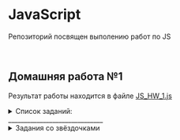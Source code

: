 <h1>
  JavaScript
</h1>

<p>
  Репозиторий посвящен выполению работ по JS
</p>

<br>

<h2>
  Домашняя работа №1
</h2>

<p>
  Результат работы находится в файле <a href="https://github.com/kozyrevQA/JS/blob/main/JS_HW_1.js">JS_HW_1.js</a>
</p>

<details>
  <summary>Список заданий:</summary>
  <ol>
    <li>Создать переменную <code>item_1</code></li>
    <li>Присвоить переменной <code>item_1</code> значение <code>5</code></li>
    <li>Вывести в консоль <code>item_1</code></li>
    <li>Создать переменную <code>item_2</code></li>
    <li>Присвоить переменной <code>item_2</code> значение <code>3</code></li>
    <li>Вывести в консоль <code>item_2</code></li>
    <li>Создать переменную <code>item_3</code></li>
    <li>Присвоить переменной <code>item_3</code> сумму <code>item_1</code> и <code>item_2</code></li>
    <li>Вывести в консоль <code>item_3</code></li>
    <li>Создать переменную <code>item_4</code></li>
    <li>Присвоить переменной <code>item_4</code> строку <code>Yolochka</code></li>
    <li>Вывести в консоль <code>item_4</code></li>
    <li>Вывести в консоль сумму <code>item_3</code> и <code>item_4</code></li>
    <li>Вывести в консоль произведение <code>item_3</code> и <code>item_4</code></li>
    <li>Создать переменную <code>item_5</code></li>
    <li>Присвоить переменной <code>item_5</code> переменную <code>item_3</code></li>
    <li>Создать переменную <code>item_6</code></li>
    <li>Создать переменную <code>item_6_type</code></li>
    <li>Присвоить переменной <code>item_6</code> значение <code>15</code></li>
    <li>Присвоить переменной <code>item_6_type</code> тип переменной <code>item_6</code></li>
    <li>Вывести в консоль тип данных <code>item_6</code> в виде <code>"item_6 == "  item_6,  "item_6_type == "  item_6_type</code></li>
    <li>Создать переменную <code>item_7</code> и в ней преобразовать <code>item_6</code> в String</li>
    <li>Создать переменную <code>item_7_type</code></li>
    <li>Присвоить переменной <code>item_7_type</code> тип переменной <code>item_7</code></li>
    <li>Вывести в консоль тип данных <code>item_7</code> в виде <code>"item_7 == "  item_7,  "item_7_type == "  item_7_type</code></li>
    <li>Создать переменную <code>age_1</code> и присвоить ей значение <code>10</code></li>
    <li>Создать переменную <code>age_2</code> и присвоить ей значение <code>18</code></li>
    <li>Создать переменную <code>age_3</code> и присвоить ей значение <code>60</code></li>
    <li>Создать <code>if</code> в котором будете проверять значение переменной <code>age_1</code></li>
    <li>Если <code>age_1 < age_2</code>, вывести в консоль: <code>“You don’t have access cause your age is ” + age_1 + “ It’s less then ”</code></li>
    <li>Если <code>age_1 >=  age_2</code> и <code>age_1 <  age_3</code>, вывести в консоль" <code>“Welcome  !”</code></li>
    <li>Если <code>age_1  > age_3</code>, вывести в консоль" <code>“Keep calm and look Culture channel”</code></li>
    <li>Иначе вывести в консоль: <code>“Technical work”</code></li>
  </ol> 
</details>
______________________________
<br>
<details>
  <summary>Задания со звёздочками</summary>
  <ul>
    <li>
    <details><summary>Задание 1*</summary>
      Преобразовать написанный код в 26-33 пунктах в функцию, принимающую на вход возраст.<br>
      Пример:<br>
      <code> 
      const checkAge = function(age) {<br>
      Ваши преобразования
      <br>}</code><br>
      Вывести в консоль результат работы функции с возрастами 17, 18, 61
    </details>
    Результат выполнения находится в файле <a href="https://github.com/kozyrevQA/JS/blob/main/JS_HW_1_1Star.js">JS_HW_1_1Star.js</a>
    </li>
    <li>
    <details><summary>Задание 2**</summary>
    Преобразовать задание 1* таким образом, чтобы первым делом в функции проверялся тип данных. 
    И если он не <code>Number</code> - кидалась ошибка.
    </details>
    Результат выполнения находится в файле <a href="https://github.com/kozyrevQA/JS/blob/main/JS_HW_1_2Star.js">JS_HW_1_2Star.js</a>
    </li>
    <li>
    <details><summary>Задание 3***</summary>
    Преобразовать 2* таким образом, чтобы значение <code>'2'</code> (строка в которой лежит ТОЛЬКО ЦИФРА) пропускалось, 
    преобразовываясь в <code>number</code>
    </details>
    Результат выполнения задания находится в файле <a href="https://github.com/kozyrevQA/JS/blob/main/JS_HW_1_3Star.js">JS_HW_1_3Star.js</a>
    </li>
    <li>
    <details><summary>Задание 4****</summary>
    Преобразовать задание 3* таким образом, чтобы возраст вводился используя функцию <code>prompt</code> 
    в привязанной верстке (index.html)<br><br>
    <i>Пошёл чуть дальше и немного оформил HTML при помощи CSS, скрипт прикрутил к кнопке, добавил еще одну кнопку для очистки области вывода</i>
    </details>
    Результат выполения задания находится в файлах <a href="https://github.com/kozyrevQA/JS/blob/main/index.html">index.html</a> и <a href="https://github.com/kozyrevQA/JS/blob/main/JS_HW_1_4Star.js">JS_HW_1_4Star.js</a>
    </li>
  </ul>
</details>

